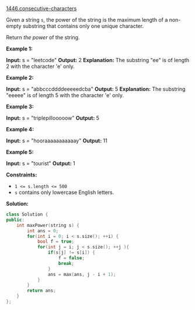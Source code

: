 [1446.consecutive-characters](https://leetcode.com/problems/consecutive-characters/)  

Given a string `s`, the power of the string is the maximum length of a non-empty substring that contains only one unique character.

Return _the power_ of the string.

**Example 1:**

**Input:** s = "leetcode"
**Output:** 2
**Explanation:** The substring "ee" is of length 2 with the character 'e' only.

**Example 2:**

**Input:** s = "abbcccddddeeeeedcba"
**Output:** 5
**Explanation:** The substring "eeeee" is of length 5 with the character 'e' only.

**Example 3:**

**Input:** s = "triplepillooooow"
**Output:** 5

**Example 4:**

**Input:** s = "hooraaaaaaaaaaay"
**Output:** 11

**Example 5:**

**Input:** s = "tourist"
**Output:** 1

**Constraints:**

*   `1 <= s.length <= 500`
*   `s` contains only lowercase English letters.  



**Solution:**  

```cpp
class Solution {
public:
    int maxPower(string s) {
        int ans = 0;
        for(int i = 0; i < s.size(); ++i) {
            bool f = true;
            for(int j = i; j < s.size(); ++j ){
                if(s[j] != s[i]) {
                    f = false;
                    break;
                }
                ans = max(ans, j - i + 1);
            }
        }
        return ans;
    }
};
```
      